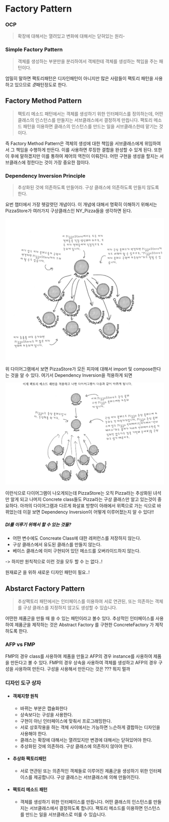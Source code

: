# Factory Pattern

### OCP

>  확장에 대해서는 열려있고 변화에 대해서는 닫혀있는 원리-

### Simple Factory Pattern

> 객체를 생성하는 부분만을 분리하여서 객체한테 객체를 생성하는 책임을 주는 패턴이다.


엄밀히 말하면 팩토리패턴은 디자인패턴이 아니지만 많은 사람들이 팩토리 패턴을 사용하고 있으므로 *준*패턴정도로 한다.



## Factory Method Pattern

> 팩토리 메소드 패턴에서는 객체를 생성하기 위한 인터페이스를 정의하는데, 어떤 클래스의 인스턴스를 만들지는 서브클래스에서 결정하게 만듭니다. 팩토리 메소드 패턴을 이용하면 클래스의 인스턴스를 만드는 일을 서브클래스한테 맡기는 것이다.

즉 Factory Method Pattern은 객체의 생성에 대한 책임을 서브클래스에게 위임하여서 그 책임을 수행하게 만든다. 이를 사용하면 루징한 결합을 완성할 수 있게 된다. 또한 이 후에 말하겠지만 이를 통하여 제어의 역전이 이뤄진다. 어떤 구현을 생성을 할지는 서브클래스에 정한다는 것이 가장 중요한 점이다.



### Dependency Inversion Principle

> 추상화된 것에 의존하도록 만들어라. 구상 클래스에 의존하도록 만들지 않도록 한다.

요번 챕터에서 가장 헷갈렷던 개념이다. 이 개념에 대해서 명확히 이해하기 위해서는 PizzaStore가 여러가지 구상클래스인 NY_Pizza들을 생각하면 된다. 

![before_dependency_inversion](before_di.jpeg)

 위 다이어그램에서 보면 PizzaStore가 모든 피자에 대해서 import 및 compose한다는 것을 알 수 있다. 여기서 Dependency Inversion을 적용하게 되면

![after_depndency_inversion](after_di.jpeg)

이런식으로 다이어그램이 나오게되는데 PizzaStore는 오직 Pizza라는 추상화된 녀석만 알게 되고 나머지 Concrete class들도 Pizza라는 구상 클래스만 알고 있는것이 중요하다. 아까의 다이어그램과 다르게 화살표 방향이 아래에서 위쪽으로 가는 식으로 바뀌었는데 이걸 보면 Dependency Inversion이 어떻게 이루어졌는지 알 수 있다!!

##### DI를 이루기 위해서 할 수 있는 것들?

* 어떤 변수에도 Concreate Class에 대한 레퍼런스를 저장하지 않는다.
* 구상 클래스에서 유도된 클래스를 만들지 않는다.
* 베이스 클래스에 이미 구현되어 있던 메소드를 오버라이드하지 않는다.

-> 하지만 원칙적으로 이런 것을 모두 할 수 는 없다..!



원재료군 을 위하 새로운 디자인 패턴이 필요..!



## Abstarct Factory Pattern

> 추상팩토리 패턴에서는 인터페이스를 이용하여 서로 연관된, 또는 의존하는 객체를 구상 클래스를 지정하지 않고도 생성할 수 있습니다.

어떤한 제품군을 만들 때 쓸 수 있는 패턴이라고 볼수 있다. 추상적인 인터페이스를 사용하여 제품군을 제작하는 것은 Abstract Factory 를 구현한 ConcreteFactory 가 제작하도록 한다.



### AFP vs FMP

FMP의 경우 class를 사용하여 제품을 만들고 AFP의 경우 instance를 사용하여 제품을 만든다고 볼 수 있다. FMP의 경우 상속을 사용하여 객체를 생성하고 AFP의 경우 구성을 사용하여 만든다. 구성을 사용해서 만든다는 것은 ??? 뭐지 멀까



### 디자인 도구 상자

* #### 객체지향 원칙

  * 바뀌는 부분은 캡슐화한다
  * 상속보다는 구성을 사용한다.
  * 구현이 아닌 인터페이스에 맞춰서 프로그래밍한다.
  * 서로 상호작용을 하는 객체 사이에서는 가능하면 느슨하게 결합하는 디자인을 사용해야 한다.
  * 클래스는 확장에 대해서는 열려있지만 변경에 대해서는 닫혀있어야 한다.
  * 추상화된 것에 의존하라. 구상 클래스에 의존하지 않아야 한다. 

* #### 추상화 팩토리패턴 

  * 서로 연관된 또는 의존적인 객체들로 이루어진 제품군을 생성하기 위한 인터페이스를 제공합니다. 구상 클래스는 서브클래스에 의해 만들어진다.

* #### 팩토리 메소드 패턴

  * 객체를 생성하기 위한 인터페이스를 만듭니다. 어떤 클래스의 인스턴스를 만들지는 서브클래스에서 결정하도록 합니다. 팩토리 메소드를 이용하면 인스턴스를 만드는 일을 서브클래스로 미룰 수 있습니다.